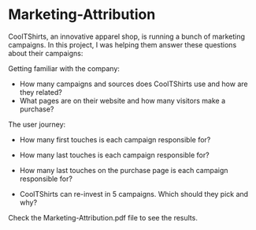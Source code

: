# Marketing-Attribution

CoolTShirts, an innovative apparel shop, is running a bunch of marketing campaigns. In this project, I was helping them answer these questions about their campaigns:

Getting familiar with the company:
- How many campaigns and sources does CoolTShirts use and how are they related? 
- What pages are on their website and how many visitors make a purchase?

The user journey:
- How many first touches is each campaign responsible for?
- How many last touches is each campaign responsible for?
- How many last touches on the purchase page is each campaign responsible for?

- CoolTShirts can re-invest in 5 campaigns. Which should they pick and why?

Check the Marketing-Attribution.pdf file to see the results.
